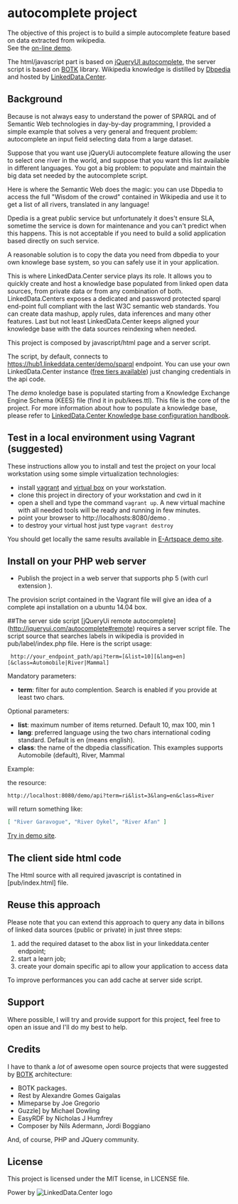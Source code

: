 # autocomplete project

The objective of this project is to build a simple autocomplete feature based on data extracted from wikipedia.  
See the [on-line demo](http://autocomplete.linkeddata.center/).

The html/javascript part is based on [jQueryUI autocomplete](http://jqueryui.com/autocomplete/), the server script is based on [BOTK](https://github.com/linkeddatacenter/BOTK-core) library.
Wikipedia knowledge is distilled by [Dbpedia](http://dbpedia.org) and hosted by [LinkedData.Center](http://linkeddata.center/).


## Background

Because is not always easy to understand the power of SPARQL and of Semantic Web technologies in day-by-day programming, I provided a simple example that solves a 
very general and frequent problem: autocomplete an input field selecting data from a large dataset.

Suppose that you want use jQueryUi autocomplete feature allowing the user to select one river in the world, and suppose that you want this list available
in different languages. You got a big problem: to populate and maintain the big data set needed by the autocomplete script.
 
Here is where the Semantic Web does the magic: you can use Dbpedia to access the full "Wisdom of the crowd" contained in Wikipedia and use it
	to get a list of all rivers, translated in any language!

Dpedia is a great public service but unfortunately it does't ensure SLA, 
	sometime the service is down for maintenance and you can't predict when this happens.
	This is not acceptable if you need to build a solid application based directly on such service.

A reasonable solution is to copy the data you need from dbpedia to your own knowlege base system, so you can safely use it in your application. 

This is where LinkedData.Center service plays its role. It allows you to quickly create and host a knowledge base populated 
from linked open data sources, from private data or from any combination of both. LinkedData.Centers exposes a dedicated and password protected sparql 
end-point full compliant with the last W3C semantic web standards. You can create data mashup, apply rules, 
data inferences and many other features. Last but not least LinkedData.Center keeps aligned your knowledge 
base with the data sources reindexing when needed.

This project is composed by javascript/html page and a server script.

The  script, by default, connects to  https://hub1.linkeddata.center/demo/sparql endpoint. 
You can use your own LinkedData.Center instance ([free tiers available](http://linkeddata.center/home/pricing#cta)) just changing credentials in the api code.


The *demo* knoledge base is populated starting from a 
Knowledge Exchange Engine Schema (KEES) file (find it in pub/kees.ttl). This file is the core of the project.
For more information about how to populate a knowledge base, please refer to [LinkedData.Center Knowledge base configuration handbook](http://linkeddata.center/help/devop/kees-profile). 

## Test in a local environment using Vagrant (suggested)

These instructions allow you to install and test the project on your local workstation using some simple virtualization technologies:

- install [vagrant](https://docs.vagrantup.com/v2/installation/) and [virtual box](https://www.virtualbox.org/) on your workstation.
- clone this project in directory of your workstation and cwd in it
- open a shell and type the command `vagrant up`. A new virtual machine with all needed tools will be ready and running in few minutes.
- point your browser to http://localhosts:8080/demo .
- to destroy your virtual host just type `vagrant destroy`

You should get locally the same results available in [E-Artspace demo site](http://autocomplete.linkeddata.center/).
 
## Install on your PHP web server

   - Publish the project in a web server that supports php 5 (with curl extension ).

The provision script contained in the Vagrant file will give an idea of a complete api installation on a ubuntu 14.04 box.

##The server side script
[jQueryUi remote autocomplete] (http://jqueryui.com/autocomplete#remote) requires a 
server script file. 
The script source that searches labels in wikipedia is provided in pub/label/index.php file. Here is the script usage:

```
 http://your_endpoint_path/api?term=[&list=10][&lang=en][&class=Automobile|River|Mammal]
```

Mandatory parameters:
  - **term**: filter for auto complention. Search is enabled if you provide at least two chars. 

Optional parameters:

  - **list**: maximum number of items returned. Default 10, max 100, min 1
  - **lang**: preferred language using the two chars international coding standard. Default is en (means english).
  - **class**: the name of the dbpedia classification. This examples supports Automobile (default), River, Mammal

Example:

the resource:

`http://localhost:8080/demo/api?term=ri&list=3&lang=en&class=River` 

will return something like:

```json
[ "River Garavogue", "River Oykel", "River Afan" ]
```

[Try in demo site](http://autocomplete.linkeddata.center/api?term=am&list=3&lang=en).

## The client side html code
The Html source with all required javascript is contatined in [pub/index.html] file.

## Reuse this approach
Please note that you can extend this approach to query any data in billons of linked data sources
(public or private) in just three steps:

 1. add the required dataset to the abox list in your linkeddata.center endpoint;
 2. start a learn job; 
 3. create your domain specific api to allow your application to access data
 
 To improve performances you can add cache at server side script.

## Support
Where possible, I will try and provide support for this project, feel free to open an issue and I'll do my best to help.

## Credits
I have to thank a *lot* of awesome open source projects that were suggested by [BOTK](http://ontology.it/tools/botk) architecture:

 - BOTK  packages.
 - Rest by Alexandre Gomes Gaigalas
 - Mimeparse by Joe Gregorio
 - Guzzle] by Michael Dowling
 - EasyRDF by Nicholas J Humfrey
 - Composer by Nils Adermann, Jordi Boggiano
 
And, of course, PHP and JQuery community.

## License
This project is licensed under the MIT license, in LICENSE file.

Power by ![LinkedData.Center logo](http://cdn.rawgit.com/linkeddatacenter/resources/4.2.0/logo/Logo-nero-trasp2_oriz.png)
